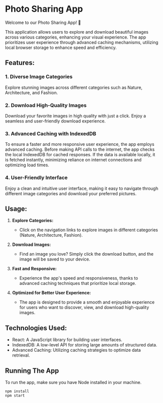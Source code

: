 # Photo Sharing App

Welcome to our Photo Sharing App! 📸

This application allows users to explore and download beautiful images across various categories, enhancing your visual experience. The app prioritizes user experience through advanced caching mechanisms, utilizing local browser storage to enhance speed and efficiency.

## Features:

### 1. Diverse Image Categories
Explore stunning images across different categories such as Nature, Architecture, and Fashion.

### 2. Download High-Quality Images
Download your favorite images in high quality with just a click. Enjoy a seamless and user-friendly download experience.

### 3. Advanced Caching with IndexedDB
To ensure a faster and more responsive user experience, the app employs advanced caching. Before making API calls to the internet, the app checks the local IndexedDB for cached responses. If the data is available locally, it is fetched instantly, minimizing reliance on internet connections and optimizing load times.

### 4. User-Friendly Interface
Enjoy a clean and intuitive user interface, making it easy to navigate through different image categories and download your preferred pictures.

## Usage:

1. **Explore Categories:**
   - Click on the navigation links to explore images in different categories (Nature, Architecture, Fashion).

2. **Download Images:**
   - Find an image you love? Simply click the download button, and the image will be saved to your device.

3. **Fast and Responsive:**
   - Experience the app's speed and responsiveness, thanks to advanced caching techniques that prioritize local storage.

4. **Optimized for Better User Experience:**
   - The app is designed to provide a smooth and enjoyable experience for users who want to discover, view, and download high-quality images.

## Technologies Used:

- React: A JavaScript library for building user interfaces.
- IndexedDB: A low-level API for storing large amounts of structured data.
- Advanced Caching: Utilizing caching strategies to optimize data retrieval.

## Running The App
To run the app, make sure you have Node installed in your machine.
```
npm install
npm start
```
